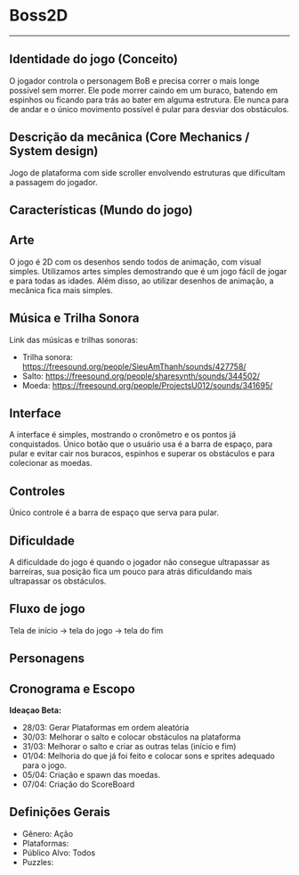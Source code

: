 # Boss2D

---
## Identidade do jogo (Conceito)
O jogador controla o personagem BoB e precisa correr o mais longe possível sem morrer. Ele pode morrer caindo em um buraco, batendo em espinhos ou ficando para trás ao bater em alguma estrutura. Ele nunca para de andar e o único movimento possível é pular para desviar dos obstáculos.

## Descrição da mecânica (Core Mechanics / System design)
Jogo de plataforma com side scroller envolvendo estruturas que dificultam a passagem do jogador.

## Características (Mundo do jogo)

## Arte
O jogo é 2D com os desenhos sendo todos de animação, com visual simples. Utilizamos artes simples demostrando que é um jogo fácil de jogar e para todas as idades. Além disso, ao utilizar desenhos de animação, a mecânica fica mais simples.

## Música e Trilha Sonora
Link das músicas e trilhas sonoras:
- Trilha sonora: https://freesound.org/people/SieuAmThanh/sounds/427758/
- Salto: https://freesound.org/people/sharesynth/sounds/344502/
- Moeda: https://freesound.org/people/ProjectsU012/sounds/341695/

## Interface
A interface é simples, mostrando o cronômetro e os pontos já conquistados. Único botão que o usuário usa é a barra de espaço, para pular e evitar cair nos buracos, espinhos e superar os obstáculos e para colecionar as moedas.

## Controles
Único controle é a barra de espaço que serva para pular.

## Dificuldade
A dificuldade do jogo é quando o jogador não consegue ultrapassar as barreiras, sua posição fica um pouco para atrás dificuldando mais ultrapassar os obstáculos.

## Fluxo de jogo
Tela de início -> tela do jogo -> tela do fim

## Personagens

## Cronograma e Escopo
**Ideaçao Beta:**

- 28/03: Gerar Plataformas em ordem aleatória
- 30/03: Melhorar o salto e colocar obstáculos na plataforma
- 31/03: Melhorar o salto e criar as outras telas (início e fim)
- 01/04: Melhoria do que já foi feito e colocar sons e sprites adequado para o jogo.
- 05/04: Criação e spawn das moedas.
- 07/04: Criação do ScoreBoard

## Definições Gerais
- Gênero: Ação
- Plataformas:
- Público Alvo: Todos
- Puzzles: 




